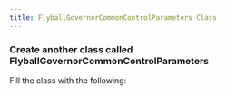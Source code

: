 ```yaml
---
title: FlyballGovernorCommonControlParameters Class
---
```


### Create another class called FlyballGovernorCommonControlParameters
   Fill the class with the following:
<pre><code data-url-index="0" data-snippet="complete" id="FlyballGovernorCommonControlParametersClass"></code></pre>

<script id="snippetscript" src="https://cdn.rawgit.com/ihmcrobotics/ihmcrobotics.github.io/a6a5d7c6/snippetautomation/codesnippets.js" sources=Array.of("https://rawgit.com/ihmcrobotics/ihmc-open-robotics-software/develop/example-simulations/src/main/java/us/ihmc/exampleSimulations/flyballGovernor/FlyballGovernorCommonControllerParameters.java")></script>   